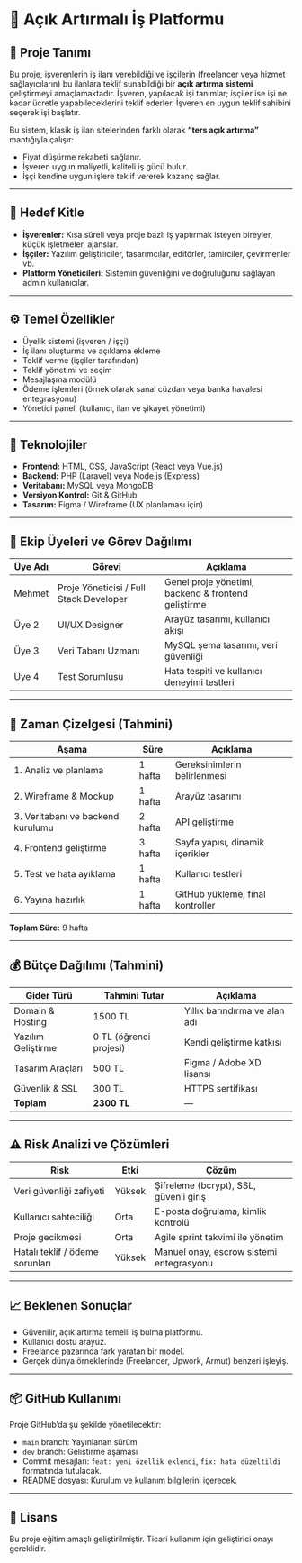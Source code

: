 # 💼 Açık Artırmalı İş Platformu

## 🎯 Proje Tanımı

Bu proje, işverenlerin iş ilanı verebildiği ve işçilerin (freelancer veya hizmet sağlayıcıların) bu ilanlara teklif sunabildiği bir **açık artırma sistemi** geliştirmeyi amaçlamaktadır.
İşveren, yapılacak işi tanımlar; işçiler ise işi ne kadar ücretle yapabileceklerini teklif ederler. İşveren en uygun teklif sahibini seçerek işi başlatır.

Bu sistem, klasik iş ilan sitelerinden farklı olarak **“ters açık artırma”** mantığıyla çalışır:

* Fiyat düşürme rekabeti sağlanır.
* İşveren uygun maliyetli, kaliteli iş gücü bulur.
* İşçi kendine uygun işlere teklif vererek kazanç sağlar.

---

## 🎯 Hedef Kitle

* **İşverenler:** Kısa süreli veya proje bazlı iş yaptırmak isteyen bireyler, küçük işletmeler, ajanslar.
* **İşçiler:** Yazılım geliştiriciler, tasarımcılar, editörler, tamirciler, çevirmenler vb.
* **Platform Yöneticileri:** Sistemin güvenliğini ve doğruluğunu sağlayan admin kullanıcılar.

---

## ⚙️ Temel Özellikler

* Üyelik sistemi (işveren / işçi)
* İş ilanı oluşturma ve açıklama ekleme
* Teklif verme (işçiler tarafından)
* Teklif yönetimi ve seçim
* Mesajlaşma modülü
* Ödeme işlemleri (örnek olarak sanal cüzdan veya banka havalesi entegrasyonu)
* Yönetici paneli (kullanıcı, ilan ve şikayet yönetimi)

---

## 🧩 Teknolojiler

* **Frontend:** HTML, CSS, JavaScript (React veya Vue.js)
* **Backend:** PHP (Laravel) veya Node.js (Express)
* **Veritabanı:** MySQL veya MongoDB
* **Versiyon Kontrol:** Git & GitHub
* **Tasarım:** Figma / Wireframe (UX planlaması için)

---

## 👥 Ekip Üyeleri ve Görev Dağılımı

| Üye Adı | Görevi                                  | Açıklama                                            |
| ------- | --------------------------------------- | --------------------------------------------------- |
| Mehmet  | Proje Yöneticisi / Full Stack Developer | Genel proje yönetimi, backend & frontend geliştirme |
| Üye 2   | UI/UX Designer                          | Arayüz tasarımı, kullanıcı akışı                    |
| Üye 3   | Veri Tabanı Uzmanı                      | MySQL şema tasarımı, veri güvenliği                 |
| Üye 4   | Test Sorumlusu                          | Hata tespiti ve kullanıcı deneyimi testleri         |

---

## 📅 Zaman Çizelgesi (Tahmini)

| Aşama                             | Süre    | Açıklama                         |
| --------------------------------- | ------- | -------------------------------- |
| 1. Analiz ve planlama             | 1 hafta | Gereksinimlerin belirlenmesi     |
| 2. Wireframe & Mockup             | 1 hafta | Arayüz tasarımı                  |
| 3. Veritabanı ve backend kurulumu | 2 hafta | API geliştirme                   |
| 4. Frontend geliştirme            | 3 hafta | Sayfa yapısı, dinamik içerikler  |
| 5. Test ve hata ayıklama          | 1 hafta | Kullanıcı testleri               |
| 6. Yayına hazırlık                | 1 hafta | GitHub yükleme, final kontroller |

**Toplam Süre:** 9 hafta

---

## 💰 Bütçe Dağılımı (Tahmini)

| Gider Türü              | Tahmini Tutar          | Açıklama                      |
| ------------------ | ---------------------- | ----------------------------- |
| Domain & Hosting   | 1500 TL                | Yıllık barındırma ve alan adı |
| Yazılım Geliştirme | 0 TL (öğrenci projesi) | Kendi geliştirme katkısı      |
| Tasarım Araçları   | 500 TL                 | Figma / Adobe XD lisansı      |
| Güvenlik & SSL     | 300 TL                 | HTTPS sertifikası             |
| **Toplam**         | **2300 TL**            | —                             |

---

## ⚠️ Risk Analizi ve Çözümleri

| Risk                            | Etki   | Çözüm                                    |
| ------------------------------- | ------ | ---------------------------------------- |
| Veri güvenliği zafiyeti         | Yüksek | Şifreleme (bcrypt), SSL, güvenli giriş   |
| Kullanıcı sahteciliği           | Orta   | E-posta doğrulama, kimlik kontrolü       |
| Proje gecikmesi                 | Orta   | Agile sprint takvimi ile yönetim         |
| Hatalı teklif / ödeme sorunları | Yüksek | Manuel onay, escrow sistemi entegrasyonu |

---

## 📈 Beklenen Sonuçlar

* Güvenilir, açık artırma temelli iş bulma platformu.
* Kullanıcı dostu arayüz.
* Freelance pazarında fark yaratan bir model.
* Gerçek dünya örneklerinde (Freelancer, Upwork, Armut) benzeri işleyiş.

---

## 📦 GitHub Kullanımı

Proje GitHub’da şu şekilde yönetilecektir:

* `main` branch: Yayınlanan sürüm
* `dev` branch: Geliştirme aşaması
* Commit mesajları: `feat: yeni özellik eklendi`, `fix: hata düzeltildi` formatında tutulacak.
* README dosyası: Kurulum ve kullanım bilgilerini içerecek.

---

## 🧾 Lisans

Bu proje eğitim amaçlı geliştirilmiştir.
Ticari kullanım için geliştirici onayı gereklidir.
